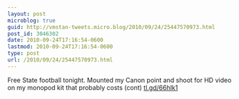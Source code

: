 ```yaml
---
layout: post
microblog: true
guid: http://vmstan-tweets.micro.blog/2010/09/24/25447570973.html
post_id: 3046302
date: 2010-09-24T17:16:54-0600
lastmod: 2010-09-24T17:16:54-0600
type: post
url: /2010/09/24/25447570973.html
---
```

Free State football tonight. Mounted my Canon point and shoot for HD video on my monopod kit that probably costs (cont) [tl.gd/66hlk1](http://tl.gd/66hlk1)
